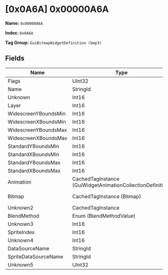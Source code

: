 # [0x0A6A] 0x00000A6A

**Name:** ```0x00000A6A```

**Index:** ```0x0A6A```

**Tag Group:** ```GuiBitmapWidgetDefinition (bmp3)```

## Fields

Name	| Type	| Value
---	|---	|---	|
Flags	|UInt32	|0
Name	|StringId	|
Unknown	|Int16	|0
Layer	|Int16	|0
WidescreenYBoundsMin	|Int16	|323
WidescreenXBoundsMin	|Int16	|710
WidescreenYBoundsMax	|Int16	|0
WidescreenXBoundsMax	|Int16	|0
StandardYBoundsMin	|Int16	|0
StandardXBoundsMin	|Int16	|0
StandardYBoundsMax	|Int16	|0
StandardXBoundsMax	|Int16	|0
Animation	|CachedTagInstance (GuiWidgetAnimationCollectionDefinition)	|[[0x0A6E] 0x00000A6E](../GuiWidgetAnimationCollectionDefinition/0A6E.md)
Bitmap	|CachedTagInstance (Bitmap)	|[[0x086B] 0x0000086B](../Bitmap/086B.md)
Unknown2	|CachedTagInstance	|null
BlendMethod	|Enum (BlendMethodValue)	|null
Unknown3	|Int16	|0
SpriteIndex	|Int16	|1
Unknown4	|Int16	|0
DataSourceName	|StringId	|
SpriteDataSourceName	|StringId	|
Unknown5	|UInt32	|0


